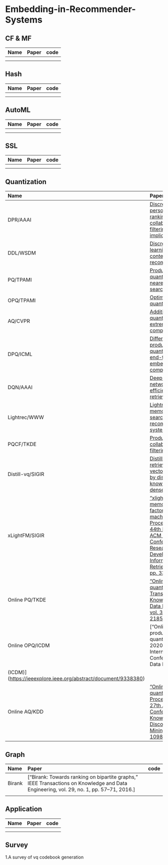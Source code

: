 # Embedding-in-Recommender-Systems

## CF & MF
| Name | Paper | code |
| :-----| :-----| :----- |
|  |  |  |
|  |  |  |
## Hash
| Name | Paper | code |
| :-----| :-----| :----- |
|  |  |  |
|  |  |  |

## AutoML
| Name | Paper | code |
| :-----| :-----| :----- |
|  |  |  |
|  |  |  |

## SSL
| Name | Paper | code |
| :-----| :-----| :----- |
|  |  |  |
|  |  |  |

## Quantization
| Name | Paper | code |
| :-----| :-----| :----- |
| DPR/AAAI | [Discrete personalized ranking for fast collaborative filtering from implicit feedback](https://ojs.aaai.org/index.php/AAAI/article/view/10764) |  |
| DDL/WSDM |  [Discrete deep learning for fast content-aware recommendation](https://dl.acm.org/doi/abs/10.1145/3159652.3159688)|  |
| PQ/TPAMI | [Product quantization for nearest neighbor search](https://ieeexplore.ieee.org/abstract/document/5432202/) |  |
| OPQ/TPAMI | [Optimized product quantization](https://ieeexplore.ieee.org/abstract/document/6678503) |  |
| AQ/CVPR | [Additive quantization for extreme vector compression](https://www.cv-foundation.org/openaccess/content_cvpr_2014/html/Babenko_Additive_Quantization_for_2014_CVPR_paper.html) |  |
| DPQ/ICML | [Differentiable product quantization for end-to-end embedding compression](https://proceedings.mlr.press/v119/chen20l.html) |  |
| DQN/AAAI | [Deep quantization network for efficient image retrieval](http://yue-cao.me/doc/deep-quantization-networks-dqn-aaai16.pdf) |  |
| Lightrec/WWW | [Lightrec: A memory and search-efficient recommender system](https://dl.acm.org/doi/abs/10.1145/3366423.3380151) |  |
| PQCF/TKDE | [Product quantized collaborative filtering](https://ieeexplore.ieee.org/abstract/document/8950031) |  |
| Distill-vq/SIGIR | [Distill-vq: Learning retrieval oriented vector quantization by distilling knowledge from dense embeddings](https://dl.acm.org/doi/abs/10.1145/3477495.3531799) |  |
| xLightFM/SIGIR | [“xlightfm:Extremely memory-efficient factorization machine,” in Proceedingsof the 44th International ACM SIGIR Conference on Research and Development in Information Retrieval, 2021, pp. 337–346.](https://dl.acm.org/doi/abs/10.1145/3404835.3462941) |  |
| Online PQ/TKDE | [“Online product quantization,” IEEE Transactions on Knowledge and Data Engineering, vol. 30, no. 11, pp. 2185–2198, 2018.](https://ieeexplore.ieee.org/abstract/document/8320306) |  |
| Online OPQ/ICDM| [“Online optimized product quantization,” in 2020 IEEE International Conference on Data Mining
(ICDM)](https://ieeexplore.ieee.org/abstract/document/9338380)|  |
| Online AQ/KDD | [“Online additive quantization,” in Proceedings of the 27th ACM SIGKDD Conference on Knowledge Discovery & Data Mining, 2021, pp. 1098–1108.](https://dl.acm.org/doi/abs/10.1145/3447548.3467441) |  |

## Graph
| Name | Paper | code |
| :-----| :-----| :----- |
| Birank | [“Birank: Towards ranking on bipartite graphs,” IEEE Transactions on Knowledge and Data Engineering, vol. 29, no. 1, pp. 57–71, 2016.] |  |
|  |  |  |

## Application
| Name | Paper | code |
| :-----| :-----| :----- |
|  |  |  |
|  |  |  |
## Survey
1.A survey of vq codebook generation


